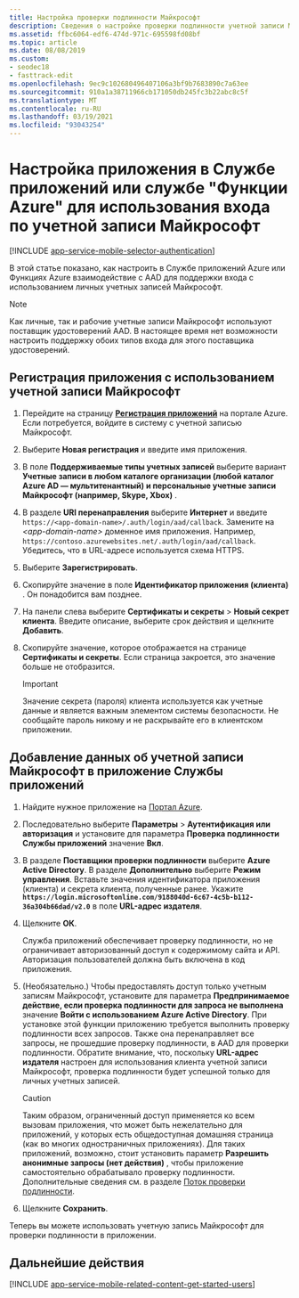 ```yaml
---
title: Настройка проверки подлинности Майкрософт
description: Сведения о настройке проверки подлинности учетной записи Майкрософт в качестве поставщика удостоверений для приложения в Службе приложений или службе "Функции Azure".
ms.assetid: ffbc6064-edf6-474d-971c-695598fd08bf
ms.topic: article
ms.date: 08/08/2019
ms.custom:
- seodec18
- fasttrack-edit
ms.openlocfilehash: 9ec9c102680496407106a3bf9b7683890c7a63ee
ms.sourcegitcommit: 910a1a38711966cb171050db245fc3b22abc8c5f
ms.translationtype: MT
ms.contentlocale: ru-RU
ms.lasthandoff: 03/19/2021
ms.locfileid: "93043254"
---
```

# <a name="configure-your-app-service-or-azure-functions-app-to-use-microsoft-account-login"></a>Настройка приложения в Службе приложений или службе "Функции Azure" для использования входа по учетной записи Майкрософт

[!INCLUDE [app-service-mobile-selector-authentication](../../includes/app-service-mobile-selector-authentication.md)]

В этой статье показано, как настроить в Службе приложений Azure или Функциях Azure взаимодействие с AAD для поддержки входа с использованием личных учетных записей Майкрософт.

> [!NOTE]
> Как личные, так и рабочие учетные записи Майкрософт используют поставщик удостоверений AAD. В настоящее время нет возможности настроить поддержку обоих типов входа для этого поставщика удостоверений.

## <a name="register-your-app-with-microsoft-account"></a><a name="register-microsoft-account"> </a>Регистрация приложения с использованием учетной записи Майкрософт

1. Перейдите на страницу [**Регистрация приложений**](https://portal.azure.com/#blade/Microsoft_AAD_RegisteredApps/ApplicationsListBlade) на портале Azure. Если потребуется, войдите в систему с учетной записью Майкрософт.
1. Выберите **Новая регистрация** и введите имя приложения.
1. В поле **Поддерживаемые типы учетных записей** выберите вариант **Учетные записи в любом каталоге организации (любой каталог Azure AD — мультитенантный) и персональные учетные записи Майкрософт (например, Skype, Xbox)** .
1. В разделе **URI перенаправления** выберите **Интернет** и введите `https://<app-domain-name>/.auth/login/aad/callback`. Замените на *\<app-domain-name>* доменное имя приложения.  Например, `https://contoso.azurewebsites.net/.auth/login/aad/callback`. Убедитесь, что в URL-адресе используется схема HTTPS.

1. Выберите **Зарегистрировать**.
1. Скопируйте значение в поле **Идентификатор приложения (клиента)** . Он понадобится вам позднее.
1. На панели слева выберите **Сертификаты и секреты** > **Новый секрет клиента**. Введите описание, выберите срок действия и щелкните **Добавить**.
1. Скопируйте значение, которое отображается на странице **Сертификаты и секреты**. Если страница закроется, это значение больше не отобразится.

    > [!IMPORTANT]
    > Значение секрета (пароля) клиента используется как учетные данные и является важным элементом системы безопасности. Не сообщайте пароль никому и не раскрывайте его в клиентском приложении.

## <a name="add-microsoft-account-information-to-your-app-service-application"></a><a name="secrets"> </a>Добавление данных об учетной записи Майкрософт в приложение Службы приложений

1. Найдите нужное приложение на [Портал Azure].
1. Последовательно выберите **Параметры** > **Аутентификация или авторизация** и установите для параметра **Проверка подлинности Службы приложений** значение **Вкл**.
1. В разделе **Поставщики проверки подлинности** выберите **Azure Active Directory**. В разделе **Дополнительно** выберите **Режим управления**. Вставьте значения идентификатора приложения (клиента) и секрета клиента, полученные ранее. Укажите **`https://login.microsoftonline.com/9188040d-6c67-4c5b-b112-36a304b66dad/v2.0`** в поле **URL-адрес издателя**.
1. Щелкните **ОК**.

   Служба приложений обеспечивает проверку подлинности, но не ограничивает авторизованный доступ к содержимому сайта и API. Авторизация пользователей должна быть включена в код приложения.

1. (Необязательно.) Чтобы предоставлять доступ только учетным записям Майкрософт, установите для параметра **Предпринимаемое действие, если проверка подлинности для запроса не выполнена** значение **Войти с использованием Azure Active Directory**. При установке этой функции приложению требуется выполнить проверку подлинности всех запросов. Также она перенаправляет все запросы, не прошедшие проверку подлинности, в AAD для проверки подлинности. Обратите внимание, что, поскольку **URL-адрес издателя** настроен для использования клиента учетной записи Майкрософт, проверка подлинности будет успешной только для личных учетных записей.

   > [!CAUTION]
   > Таким образом, ограниченный доступ применяется ко всем вызовам приложения, что может быть нежелательно для приложений, у которых есть общедоступная домашняя страница (как во многих одностраничных приложениях). Для таких приложений, возможно, стоит установить параметр **Разрешить анонимные запросы (нет действия)** , чтобы приложение самостоятельно обрабатывало проверку подлинности. Дополнительные сведения см. в разделе [Поток проверки подлинности](overview-authentication-authorization.md#authentication-flow).

1. Щелкните **Сохранить**.

Теперь вы можете использовать учетную запись Майкрософт для проверки подлинности в приложении.

## <a name="next-steps"></a><a name="related-content"> </a>Дальнейшие действия

[!INCLUDE [app-service-mobile-related-content-get-started-users](../../includes/app-service-mobile-related-content-get-started-users.md)]

<!-- URLs. -->

[My Applications]: https://go.microsoft.com/fwlink/p/?LinkId=262039
[Портал Azure]: https://portal.azure.com/
